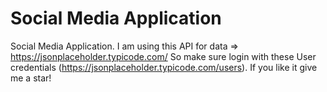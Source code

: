 # Social Media Application

Social Media Application. I am using this API for data => https://jsonplaceholder.typicode.com/
So make sure login with these User credentials (https://jsonplaceholder.typicode.com/users).
If you like it give me a star!

